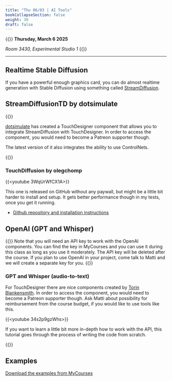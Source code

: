```yaml
---
title: "Thu 06/03 | AI Tools"
bookCollapseSection: false
weight: 30
draft: false
---
```


{{<hint info>}}
**Thursday, March 6 2025**

*Room 3430, Experimental Studio 1*
{{</hint>}}

---

## Realtime Stable Diffusion

If you have a powerful enough graphics card, you can do almost realtime generation with Stable Diffusion using something called [StreamDiffusion](https://github.com/cumulo-autumn/StreamDiffusion).

## StreamDiffusionTD by dotsimulate

{{<youtube X4rlC6y1ahw>}}

[dotsimulate](https://www.youtube.com/@dotsimulate) has created a TouchDesigner component that allows you to integrate StreamDiffusion with TouchDesigner. In order to access the component, you would need to become a Patreon supporter though.

The latest version of it also integrates the ability to use ControlNets.

{{<youtube gS2Am5DFZO4>}}

### TouchDiffusion by olegchomp

{{<youtube 3WqUrWfCX1A>}}

This one is released on GitHub without any paywall, but might be a little bit harder to install and setup. It gets better performance though in my tests, once you get it running.

- [Github repository and installation instructions](https://github.com/olegchomp/TouchDiffusion)

## OpenAI (GPT and Whisper)

{{<hint danger>}}
Note that you will need an API key to work with the OpenAI components. You can find the key in MyCourses and you can use it during this class as long as you use it moderately. The API key will be deleted after the course. If you plan to use OpenAI in your project, come talk to Matti and we will create a separate key for you.
{{</hint>}}

### GPT and Whisper (audio-to-text)

For TouchDesigner there are nice components created by [Torin Blankensmith](https://www.torinblankensmith.com/). In order to access the component, you would need to become a Patreon supporter though. Ask Matti about possibility for reimbursement from the course budget, if you would like to use tools like this.

{{<youtube 34s2p9gzWhs>}}

If you want to learn a little bit more in-depth how to work with the API, this tutorial goes through the process of writing the code from scratch.

{{<youtube jhEfUYOqwZs>}}

## Examples

[Download the examples from MyCourses]()